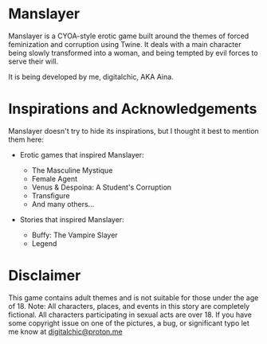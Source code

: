 # Manslayer
Manslayer is a CYOA-style erotic game built around the themes of forced feminization and corruption using Twine. It deals with a main character being slowly transformed into a woman, and being tempted by evil forces to serve their will.

It is being developed by me, digitalchic, AKA Aina. 

# Inspirations and Acknowledgements
Manslayer doesn't try to hide its inspirations, but I thought it best to mention them here:
- Erotic games that inspired Manslayer:
    - The Masculine Mystique
    - Female Agent
    - Venus & Despoina: A Student's Corruption
    - Transfigure
    - And many others...

- Stories that inspired Manslayer:
    - Buffy: The Vampire Slayer
    - Legend

# Disclaimer
This game contains adult themes and is not suitable for those under the age of 18.
Note: All characters, places, and events in this story are completely fictional. All characters participating in sexual acts are over 18.
If you have some copyright issue on one of the pictures, a bug, or significant typo let me know at digitalchic@proton.me
